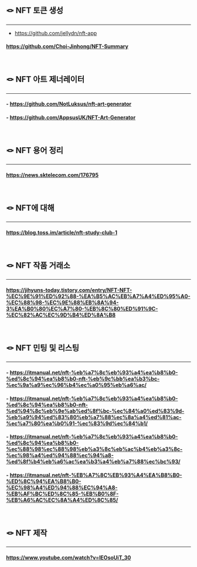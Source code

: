## 🪢 NFT 토큰 생성
***
- https://github.com/jellydn/nft-app
#### https://github.com/Choi-Jinhong/NFT-Summary

<br>

## 🪢 NFT 아트 제너레이터
***
#### - https://github.com/NotLuksus/nft-art-generator
#### - https://github.com/AppsusUK/NFT-Art-Generator
<br>

## 🪢 NFT 용어 정리
***
#### https://news.sktelecom.com/176795
<br>

## 🪢 NFT에 대해
***
#### https://blog.toss.im/article/nft-study-club-1
<br>

## 🪢 NFT 작품 거래소
***
#### https://jihyuns-today.tistory.com/entry/NFT-NFT-%EC%9E%91%ED%92%88-%EA%B5%AC%EB%A7%A4%ED%95%A0-%EC%88%98-%EC%9E%88%EB%8A%94-3%EA%B0%80%EC%A7%80-%EB%8C%80%ED%91%9C-%EC%82%AC%EC%9D%B4%ED%8A%B8

<br>

## 🪢 NFT 민팅 및 리스팅
***
#### - https://itmanual.net/nft-%eb%a7%8c%eb%93%a4%ea%b8%b0-%ed%8c%94%ea%b8%b0-nft-%eb%9c%bb%ea%b3%bc-%ec%9a%a9%ec%96%b4%ec%a0%95%eb%a6%ac/
#### - https://itmanual.net/nft-%eb%a7%8c%eb%93%a4%ea%b8%b0-%ed%8c%94%ea%b8%b0-nft-%ed%94%8c%eb%9e%ab%ed%8f%bc-%ec%84%a0%ed%83%9d-%eb%a9%94%ed%83%80%eb%a7%88%ec%8a%a4%ed%81%ac-%ec%a7%80%ea%b0%91-%ec%83%9d%ec%84%b1/
#### - https://itmanual.net/nft-%eb%a7%8c%eb%93%a4%ea%b8%b0-%ed%8c%94%ea%b8%b0-%ec%88%98%ec%88%98%eb%a3%8c%eb%ac%b4%eb%a3%8c-%ec%98%a4%ed%94%88%ec%94%a8-%ed%8f%b4%eb%a6%ac%ea%b3%a4%eb%a7%88%ec%bc%93/
#### - https://itmanual.net/nft-%EB%A7%8C%EB%93%A4%EA%B8%B0-%ED%8C%94%EA%B8%B0-%EC%98%A4%ED%94%88%EC%94%A8-%EB%AF%BC%ED%8C%85-%EB%B0%8F-%EB%A6%AC%EC%8A%A4%ED%8C%85/
<br>

## 🪢 NFT 제작
***
#### https://www.youtube.com/watch?v=IEOsoUiT_30

<br>

